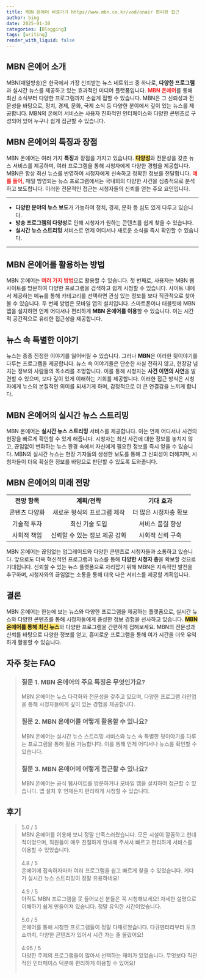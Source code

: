 ```yaml
---
title: MBN 온에어 바로가기 https//www.mbn.co.kr/vod/onair 편리한 접근
author: bing
date: 2025-01-30
categories: [Blogging]
tags: [writing]
render_with_liquid: false
---
```



<h2 id='MBN_온에어_소개'>MBN 온에어 소개</h2>

<p>MBN(매일방송)은 한국에서 가장 신뢰받는 뉴스 네트워크 중 하나로, <b>다양한 프로그램</b>과 실시간 뉴스를 제공하고 있는 효과적인 미디어 플랫폼입니다. <b><span style="color: #ee2323;">MBN 온에어</span></b>를 통해 최신 소식부터 다양한 프로그램까지 손쉽게 접할 수 있습니다. MBN은 그 신뢰성과 전문성을 바탕으로, 정치, 경제, 문화, 국제 소식 등 다양한 분야에서 깊이 있는 뉴스를 제공합니다. MBN의 온에어 서비스는 사용자 친화적인 인터페이스와 다양한 콘텐츠로 구성되어 있어 누구나 쉽게 접근할 수 있습니다.</p>

<h2 id='특징과_장점'>MBN 온에어의 특징과 장점</h2>

<p>MBN 온에어는 여러 가지 <b>특징</b>과 장점을 가지고 있습니다. <b><span style="background-color: #ffe066;">다양성</span></b>와 전문성을 갖춘 뉴스 서비스를 제공하며, 여러 프로그램을 통해 시청자에게 다양한 경험을 제공합니다. MBN은 항상 최신 뉴스를 반영하여 시청자에게 신속하고 정확한 정보를 전달합니다. <b><span style="color: #ee2323;">예를 들어,</span></b> 매일 방영되는 뉴스 프로그램에서는 국내외의 다양한 사건을 심층적으로 분석하고 보도합니다. 이러한 전문적인 접근는 시청자들의 신뢰를 얻는 주요 요인입니다.</p>

<hr />

<ul>
    <li><b>다양한 분야의 뉴스 보도</b>가 가능하여 정치, 경제, 문화 등 심도 있게 다루고 있습니다.</li>
    <li><b>방송 프로그램의 다양성</b>로 인해 시청자가 원하는 콘텐츠를 쉽게 찾을 수 있습니다.</li>
    <li><b>실시간 뉴스 스트리밍</b> 서비스로 언제 어디서나 새로운 소식을 즉시 확인할 수 있습니다.</li>
</ul>

<hr />

<h2 id='MBN_온에어_활용_방법'>MBN 온에어를 활용하는 방법</h2>

<p>MBN 온에어는 <b><span style="color: #ee2323;">여러 가지 방법</span></b>으로 활용할 수 있습니다. 첫 번째로, 사용자는 MBN 웹사이트를 방문하여 다양한 프로그램을 검색하고 쉽게 시청할 수 있습니다. 사이트 내에서 제공하는 메뉴를 통해 카테고리를 선택하면 관심 있는 정보를 보다 직관적으로 찾아볼 수 있습니다. 두 번째 방법은 모바일 앱의 설치입니다. 스마트폰이나 태블릿에 MBN 앱을 설치하면 언제 어디서나 편리하게 <b>MBN 온에어를 이용</b>할 수 있습니다. 이는 시간적 공간적으로 유리한 접근성을 제공합니다.</p>

<h2 id='뉴스_속_특별한_이야기'>뉴스 속 특별한 이야기</h2>

<p>뉴스는 종종 진정한 이야기를 잃어버릴 수 있습니다. 그러나 <b>MBN</b>은 이러한 뒷이야기를 다루는 프로그램을 제공합니다. 뉴스 속 이야기들은 단순한 사실 전하지 않고, 현장감 넘치는 정보와 사람들의 목소리를 조명합니다. 이를 통해 시청자는 <b>사건 이면의 사연</b>을 발견할 수 있으며, 보다 깊이 있게 이해하는 기회를 제공합니다. 이러한 접근 방식은 시청자에게 뉴스의 본질적인 의미를 되새기게 하며, 감정적으로 더 큰 연결감을 느끼게 합니다.</p>

<h2 id='실시간_뉴스_스트리밍'>MBN 온에어의 실시간 뉴스 스트리밍</h2>

<p>MBN 온에어는 <b>실시간 뉴스 스트리밍</b> 서비스를 제공합니다. 이는 언제 어디서나 사건의 현장을 빠르게 확인할 수 있게 해줍니다. 시청자는 최신 사건에 대한 정보를 놓치지 않고, 끊임없이 변화하는 뉴스 환경 속에서 자신에게 필요한 정보를 즉시 얻을 수 있습니다. MBN의 실시간 뉴스는 현장 기자들의 생생한 보도를 통해 그 신뢰성이 더해지며, 시청자들이 더욱 확실한 정보를 바탕으로 판단할 수 있도록 도와줍니다.</p>

<h2 id='미래_전망'>MBN 온에어의 미래 전망</h2>

<table>
    <tr>
        <td style="text-align: center; height: 17px;"><b>전망 항목</b></td>
        <td style="text-align: center; height: 17px;"><b>계획/전략</b></td>
        <td style="text-align: center; height: 17px;"><b>기대 효과</b></td>
    </tr>
    <tr>
        <td style="text-align: center; height: 17px;">콘텐츠 다양화</td>
        <td style="text-align: center; height: 17px;">새로운 형식의 프로그램 제작</td>
        <td style="text-align: center; height: 17px;">더 많은 시청자층 확보</td>
    </tr>
    <tr>
        <td style="text-align: center; height: 17px;">기술적 투자</td>
        <td style="text-align: center; height: 17px;">최신 기술 도입</td>
        <td style="text-align: center; height: 17px;">서비스 품질 향상</td>
    </tr>
    <tr>
        <td style="text-align: center; height: 17px;">사회적 책임</td>
        <td style="text-align: center; height: 17px;">신뢰할 수 있는 정보 제공 강화</td>
        <td style="text-align: center; height: 17px;">사회적 신뢰 구축</td>
    </tr>
</table>

<p>MBN 온에어는 끊임없는 업그레이드와 다양한 콘텐츠로 시청자들과 소통하고 있습니다. 앞으로도 더욱 혁신적인 프로그램과 뉴스를 통해 <b>다양한 시청자 층</b>을 확보할 것으로 기대됩니다. 신뢰할 수 있는 뉴스 플랫폼으로 자리잡기 위해 MBN은 지속적인 발전을 추구하며, 시청자와의 끊임없는 소통을 통해 더욱 나은 서비스를 제공할 계획입니다.</p>

<h2 id='결론'>결론</h2>

<p>MBN 온에어는 한눈에 보는 뉴스와 다양한 프로그램을 제공하는 플랫폼으로, 실시간 뉴스와 다양한 콘텐츠를 통해 시청자들에게 풍성한 정보 경험을 선사하고 있습니다. <b><span style="background-color: #ffe066;">MBN 온에어를 통해 최신 뉴스</span></b>와 다양한 프로그램을 간편하게 접해보세요. MBN의 전문성과 신뢰를 바탕으로 다양한 정보를 얻고, 흥미로운 프로그램을 통해 여가 시간을 더욱 유익하게 활용할 수 있습니다.</p>


<h2 id='자주_찾는_FAQ'>자주 찾는 FAQ</h2>
<div itemscope="" itemtype="https://schema.org/FAQPage"> 
<blockquote> 
<div itemscope="" itemprop="mainEntity" itemtype="https://schema.org/Question"> 
<h3 itemprop="name">질문 1. MBN 온에어의 주요 특징은 무엇인가요?</h3> 
<div itemscope="" itemprop="acceptedAnswer" itemtype="https://schema.org/Answer"> 
<span itemprop="text"> 
<p>MBN 온에어는 뉴스 다각화와 전문성을 갖추고 있으며, 다양한 프로그램 라인업을 통해 시청자들에게 깊이 있는 경험을 제공합니다.</p> 
</span> 
</div> 
</div> 
<div itemscope="" itemprop="mainEntity" itemtype="https://schema.org/Question"> 
<h3 itemprop="name">질문 2. MBN 온에어를 어떻게 활용할 수 있나요?</h3> 
<div itemscope="" itemprop="acceptedAnswer" itemtype="https://schema.org/Answer"> 
<span itemprop="text"> 
<p>MBN 온에어는 실시간 뉴스 스트리밍 서비스와 뉴스 속 특별한 뒷이야기를 다루는 프로그램을 통해 활용 가능합니다. 이를 통해 언제 어디서나 뉴스를 확인할 수 있습니다.</p> 
</span> 
</div> 
</div> 
<div itemscope="" itemprop="mainEntity" itemtype="https://schema.org/Question"> 
<h3 itemprop="name">질문 3. MBN 온에어에 어떻게 접근할 수 있나요?</h3> 
<div itemscope="" itemprop="acceptedAnswer" itemtype="https://schema.org/Answer"> 
<span itemprop="text"> 
<p>MBN 온에어는 공식 웹사이트를 방문하거나 모바일 앱을 설치하여 접근할 수 있습니다. 앱 설치 후 언제든지 편리하게 시청할 수 있습니다.</p> 
</span> 
</div> 
</div> 
</blockquote> 
</div>
<h2 id='후기'>후기</h2>
<div itemscope itemtype="https://schema.org/Product">
  <blockquote>
  <div itemprop="review" itemscope itemtype="https://schema.org/Review">
      <div itemprop="reviewRating" itemscope itemtype="https://schema.org/Rating"> <span itemprop="ratingValue">5.0</span> / <span itemprop="bestRating">5</span> </div>
      <span itemprop="reviewBody">MBN 온에어를 이용해 보니 정말 만족스러웠습니다. 모든 시설이 깔끔하고 현대적이었으며, 직원들이 매우 친절하게 안내해 주셔서 빠르고 편리하게 서비스를 이용할 수 있었습니다.</span>
  </div>
  <br>
  <div itemprop="review" itemscope itemtype="https://schema.org/Review">
      <div itemprop="reviewRating" itemscope itemtype="https://schema.org/Rating"> <span itemprop="ratingValue">4.8</span> / <span itemprop="bestRating">5</span> </div>
      <span itemprop="reviewBody">온에어에 접속하자마자 여러 프로그램을 쉽고 빠르게 찾을 수 있었습니다. 게다가 실시간 뉴스 스트리밍이 정말 유용하네요!</span>
  </div>
  <br>
  <div itemprop="review" itemscope itemtype="https://schema.org/Review">
      <div itemprop="reviewRating" itemscope itemtype="https://schema.org/Rating"> <span itemprop="ratingValue">4.9</span> / <span itemprop="bestRating">5</span> </div>
      <span itemprop="reviewBody">아직도 MBN 프로그램을 못 들어보신 분들은 꼭 시청해보세요! 자세한 설명으로 이해하기 쉽게 만들어져 있습니다. 정말 유익한 시간이었습니다.</span>
  </div>
  <br>
  <div itemprop="review" itemscope itemtype="https://schema.org/Review">
      <div itemprop="reviewRating" itemscope itemtype="https://schema.org/Rating"> <span itemprop="ratingValue">5.0</span> / <span itemprop="bestRating">5</span> </div>
      <span itemprop="reviewBody">온에어를 통해 시청한 프로그램들이 정말 다채로웠습니다. 다큐멘터리부터 토크쇼까지, 다양한 콘텐츠가 있어서 시간 가는 줄 몰랐어요!</span>
  </div>
  <br>
  <div itemprop="review" itemscope itemtype="https://schema.org/Review">
      <div itemprop="reviewRating" itemscope itemtype="https://schema.org/Rating"> <span itemprop="ratingValue">4.95</span> / <span itemprop="bestRating">5</span> </div>
      <span itemprop="reviewBody">다양한 주제의 프로그램들이 많아서 선택하는 재미가 있었습니다. 무엇보다 직관적인 인터페이스 덕분에 편리하게 이용할 수 있어요!</span>
  </div>
  <br>
  </blockquote>
</div>
